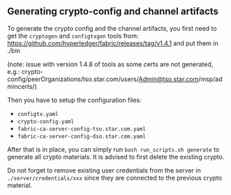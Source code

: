 ## Generating crypto-config and channel artifacts

To generate the crypto config and the channel artifacts, you first need to
get the `cryptogen` and `configtxgen` tools from:
https://github.com/hyperledger/fabric/releases/tag/v1.4.1
and put them in ./bin

(note: issue with version 1.4.8 of tools as some certs are not generated, e.g.:
crypto-config/peerOrganizations/tso.star.com/users/Admin@tso.star.com/msp/admincerts/)

Then you have to setup the configuration files:
- `configtx.yaml` 
- `crypto-config.yaml`
- `fabric-ca-server-config-tso.star.com.yaml`
- `fabric-ca-server-config-dso.star.com.yaml`


After that is in place, you can simply run `bash run_scripts.sh generate` to generate all
crypto materials. It is advised to first delete the existing crypto.

Do not forget to remove existing user credentials from the server in `./server/credentials/xxx`
since they are connected to the previous crypto material.
